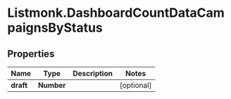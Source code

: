 # Listmonk.DashboardCountDataCampaignsByStatus

## Properties

Name | Type | Description | Notes
------------ | ------------- | ------------- | -------------
**draft** | **Number** |  | [optional] 


